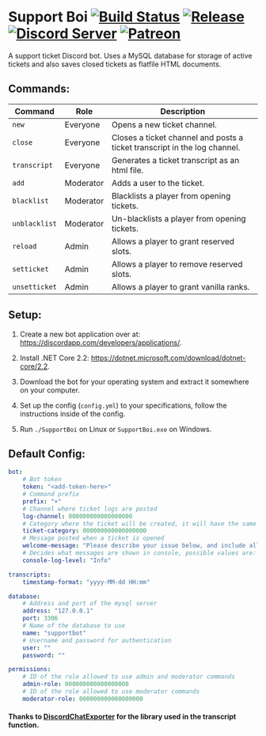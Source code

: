# Support Boi [![Build Status](http://95.217.45.17:8080/job/SupportBoi/job/master/badge/icon)](http://95.217.45.17:8080/job/SupportBoi/job/master/) [![Release](https://img.shields.io/github/release/KarlofDuty/SupportBoi.svg)](https://github.com/KarlOfDuty/SupportBoi/releases) [![Discord Server](https://img.shields.io/discord/430468637183442945.svg?label=discord)](https://discord.gg/C5qMvkj) [![Patreon](https://img.shields.io/badge/patreon-donate-orange.svg)](https://patreon.com/karlofduty)

A support ticket Discord bot. Uses a MySQL database for storage of active tickets and also saves closed tickets as flatfile HTML documents.

## Commands:

| Command | Role | Description
|--- |--- |---- |
| `new` | Everyone | Opens a new ticket channel. |
| `close` | Everyone | Closes a ticket channel and posts a ticket transcript in the log channel. |
| `transcript` | Everyone | Generates a ticket transcript as an html file. |
| `add` | Moderator | Adds a user to the ticket. |
| `blacklist` | Moderator | Blacklists a player from opening tickets. |
| `unblacklist` | Moderator | Un-blacklists a player from opening tickets. |
| `reload` | Admin | Allows a player to grant reserved slots. |
| `setticket` | Admin | Allows a player to remove reserved slots. |
| `unsetticket` | Admin | Allows a player to grant vanilla ranks. |

## Setup:

1. Create a new bot application over at: https://discordapp.com/developers/applications/.

2. Install .NET Core 2.2: https://dotnet.microsoft.com/download/dotnet-core/2.2.

3. Download the bot for your operating system and extract it somewhere on your computer.

4. Set up the config (`config.yml`) to your specifications, follow the instructions inside of the config.

5. Run `./SupportBoi` on Linux or `SupportBoi.exe` on Windows.

## Default Config:

```yaml
bot:
    # Bot token
    token: "<add-token-here>"
    # Command prefix
    prefix: "+"
    # Channel where ticket logs are posted
    log-channel: 000000000000000000
    # Category where the ticket will be created, it will have the same permissions of that ticket plus read permissions for the user opening the ticket
    ticket-category: 000000000000000000
    # Message posted when a ticket is opened
    welcome-message: "Please describe your issue below, and include all information needed for us to take action, such as coordinates, in-game names and screenshots/chat logs."
    # Decides what messages are shown in console, possible values are: Critical, Error, Warning, Info, Debug
    console-log-level: "Info"

transcripts:
    timestamp-format: "yyyy-MM-dd HH:mm"

database:
    # Address and port of the mysql server
    address: "127.0.0.1"
    port: 3306
    # Name of the database to use
    name: "supportbot"
    # Username and password for authentication
    user: ""
    password: ""

permissions:
    # ID of the role allowed to use admin and moderator commands
    admin-role: 000000000000000000
    # ID of the role allowed to use moderator commands
    moderator-role: 000000000000000000
```

#### Thanks to [DiscordChatExporter](https://github.com/Tyrrrz/DiscordChatExporter) for the library used in the transcript function.
